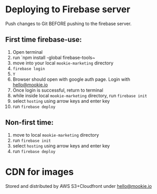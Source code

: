 # Deploying to Firebase server

Push changes to Git BEFORE pushing to the firebase server.

## First time firebase-use:

1. Open terminal
2. run `npm install -global firebase-tools~
3. move into your local `mookie-marketing` directory
4. `firebase login`
5. `Y`
6. Browser should open with google auth page. Login with hello@mookie.io
7. Once login is successful, return to terminal
8. while inside local `mookie-marketing` directory, run `firebase init`
9. select `hosting` using arrow keys and enter key
10. run `firebase deploy`

## Non-first time:

1. move to local `mookie-marketing` directory
2. run `firebase init`
3. select `hosting` using arrow keys and enter key
4. run `firebase deploy`

# CDN for images

Stored and distributed by AWS S3+Cloudfront under hello@mookie.io
